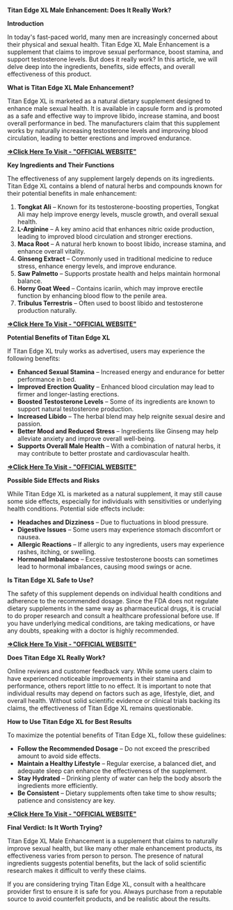 <p></p><p class="MsoNormal"></p><p class="MsoNormal"><b>Titan Edge XL Male Enhancement: Does It Really Work?</b><o:p></o:p></p>

<p class="MsoNormal"><b>Introduction<o:p></o:p></b></p>

<p class="MsoNormal">In today's fast-paced world, many men are increasingly
concerned about their physical and sexual health. Titan Edge XL Male
Enhancement is a supplement that claims to improve sexual performance, boost
stamina, and support testosterone levels. But does it really work? In this
article, we will delve deep into the ingredients, benefits, side effects, and
overall effectiveness of this product.<o:p></o:p></p>

<p class="MsoNormal"><b>What is Titan Edge XL Male Enhancement?<o:p></o:p></b></p>

<p class="MsoNormal">Titan Edge XL is marketed as a natural dietary supplement
designed to enhance male sexual health. It is available in capsule form and is
promoted as a safe and effective way to improve libido, increase stamina, and
boost overall performance in bed. The manufacturers claim that this supplement
works by naturally increasing testosterone levels and improving blood
circulation, leading to better erections and improved endurance.<o:p></o:p></p>

<p class="MsoNormal"><a href="https://nutraxyz.com/raam"><b>=&gt;Click Here To
Visit - "OFFICIAL WEBSITE"</b></a><b><o:p></o:p></b></p>

<p class="MsoNormal"><b>Key Ingredients and Their Functions<o:p></o:p></b></p>

<p class="MsoNormal">The effectiveness of any supplement largely depends on its
ingredients. Titan Edge XL contains a blend of natural herbs and compounds
known for their potential benefits in male enhancement:<o:p></o:p></p>

<ol start="1" style="margin-top: 0cm;" type="1">
 <li class="MsoNormal" style="mso-list: l2 level1 lfo1; tab-stops: list 36.0pt;"><b>Tongkat
     Ali</b> – Known for its testosterone-boosting properties, Tongkat Ali may
     help improve energy levels, muscle growth, and overall sexual health.<o:p></o:p></li>
 <li class="MsoNormal" style="mso-list: l2 level1 lfo1; tab-stops: list 36.0pt;"><b>L-Arginine</b>
     – A key amino acid that enhances nitric oxide production, leading to
     improved blood circulation and stronger erections.<o:p></o:p></li>
 <li class="MsoNormal" style="mso-list: l2 level1 lfo1; tab-stops: list 36.0pt;"><b>Maca
     Root</b> – A natural herb known to boost libido, increase stamina, and
     enhance overall vitality.<o:p></o:p></li>
 <li class="MsoNormal" style="mso-list: l2 level1 lfo1; tab-stops: list 36.0pt;"><b>Ginseng
     Extract</b> – Commonly used in traditional medicine to reduce stress,
     enhance energy levels, and improve endurance.<o:p></o:p></li>
 <li class="MsoNormal" style="mso-list: l2 level1 lfo1; tab-stops: list 36.0pt;"><b>Saw
     Palmetto</b> – Supports prostate health and helps maintain hormonal
     balance.<o:p></o:p></li>
 <li class="MsoNormal" style="mso-list: l2 level1 lfo1; tab-stops: list 36.0pt;"><b>Horny
     Goat Weed</b> – Contains icariin, which may improve erectile function by
     enhancing blood flow to the penile area.<o:p></o:p></li>
 <li class="MsoNormal" style="mso-list: l2 level1 lfo1; tab-stops: list 36.0pt;"><b>Tribulus
     Terrestris</b> – Often used to boost libido and testosterone production
     naturally.<o:p></o:p></li>
</ol>

<p class="MsoNormal"><a href="https://nutraxyz.com/raam"><b>=&gt;Click Here To
Visit - "OFFICIAL WEBSITE"</b></a><b><o:p></o:p></b></p>

<p class="MsoNormal"><b>Potential Benefits of Titan Edge XL<o:p></o:p></b></p>

<p class="MsoNormal">If Titan Edge XL truly works as advertised, users may
experience the following benefits:<o:p></o:p></p>

<ul style="margin-top: 0cm;" type="disc">
 <li class="MsoNormal" style="mso-list: l0 level1 lfo2; tab-stops: list 36.0pt;"><b>Enhanced
     Sexual Stamina</b> – Increased energy and endurance for better performance
     in bed.<o:p></o:p></li>
 <li class="MsoNormal" style="mso-list: l0 level1 lfo2; tab-stops: list 36.0pt;"><b>Improved
     Erection Quality</b> – Enhanced blood circulation may lead to firmer and
     longer-lasting erections.<o:p></o:p></li>
 <li class="MsoNormal" style="mso-list: l0 level1 lfo2; tab-stops: list 36.0pt;"><b>Boosted
     Testosterone Levels</b> – Some of its ingredients are known to support
     natural testosterone production.<o:p></o:p></li>
 <li class="MsoNormal" style="mso-list: l0 level1 lfo2; tab-stops: list 36.0pt;"><b>Increased
     Libido</b> – The herbal blend may help reignite sexual desire and passion.<o:p></o:p></li>
 <li class="MsoNormal" style="mso-list: l0 level1 lfo2; tab-stops: list 36.0pt;"><b>Better
     Mood and Reduced Stress</b> – Ingredients like Ginseng may help alleviate
     anxiety and improve overall well-being.<o:p></o:p></li>
 <li class="MsoNormal" style="mso-list: l0 level1 lfo2; tab-stops: list 36.0pt;"><b>Supports
     Overall Male Health</b> – With a combination of natural herbs, it may
     contribute to better prostate and cardiovascular health.<o:p></o:p></li>
</ul>

<p class="MsoNormal"><a href="https://nutraxyz.com/raam"><b>=&gt;Click Here To
Visit - "OFFICIAL WEBSITE"</b></a><b><o:p></o:p></b></p>

<p class="MsoNormal"><b>Possible Side Effects and Risks<o:p></o:p></b></p>

<p class="MsoNormal">While Titan Edge XL is marketed as a natural supplement, it
may still cause some side effects, especially for individuals with
sensitivities or underlying health conditions. Potential side effects include:<o:p></o:p></p>

<ul style="margin-top: 0cm;" type="disc">
 <li class="MsoNormal" style="mso-list: l1 level1 lfo3; tab-stops: list 36.0pt;"><b>Headaches
     and Dizziness</b> – Due to fluctuations in blood pressure.<o:p></o:p></li>
 <li class="MsoNormal" style="mso-list: l1 level1 lfo3; tab-stops: list 36.0pt;"><b>Digestive
     Issues</b> – Some users may experience stomach discomfort or nausea.<o:p></o:p></li>
 <li class="MsoNormal" style="mso-list: l1 level1 lfo3; tab-stops: list 36.0pt;"><b>Allergic
     Reactions</b> – If allergic to any ingredients, users may experience
     rashes, itching, or swelling.<o:p></o:p></li>
 <li class="MsoNormal" style="mso-list: l1 level1 lfo3; tab-stops: list 36.0pt;"><b>Hormonal
     Imbalance</b> – Excessive testosterone boosts can sometimes lead to
     hormonal imbalances, causing mood swings or acne.<o:p></o:p></li>
</ul>

<p class="MsoNormal"><b>Is Titan Edge XL Safe to Use?<o:p></o:p></b></p>

<p class="MsoNormal">The safety of this supplement depends on individual health
conditions and adherence to the recommended dosage. Since the FDA does not
regulate dietary supplements in the same way as pharmaceutical drugs, it is
crucial to do proper research and consult a healthcare professional before use.
If you have underlying medical conditions, are taking medications, or have any
doubts, speaking with a doctor is highly recommended.<o:p></o:p></p>

<p class="MsoNormal"><a href="https://nutraxyz.com/raam"><b>=&gt;Click Here To
Visit - "OFFICIAL WEBSITE"</b></a><b><o:p></o:p></b></p>

<p class="MsoNormal"><b>Does Titan Edge XL Really Work?<o:p></o:p></b></p>

<p class="MsoNormal">Online reviews and customer feedback vary. While some users
claim to have experienced noticeable improvements in their stamina and
performance, others report little to no effect. It is important to note that
individual results may depend on factors such as age, lifestyle, diet, and
overall health. Without solid scientific evidence or clinical trials backing
its claims, the effectiveness of Titan Edge XL remains questionable.<o:p></o:p></p>

<p class="MsoNormal"><b>How to Use Titan Edge XL for Best Results<o:p></o:p></b></p>

<p class="MsoNormal">To maximize the potential benefits of Titan Edge XL, follow
these guidelines:<o:p></o:p></p>

<ul style="margin-top: 0cm;" type="disc">
 <li class="MsoNormal" style="mso-list: l3 level1 lfo4; tab-stops: list 36.0pt;"><b>Follow
     the Recommended Dosage</b> – Do not exceed the prescribed amount to avoid
     side effects.<o:p></o:p></li>
 <li class="MsoNormal" style="mso-list: l3 level1 lfo4; tab-stops: list 36.0pt;"><b>Maintain
     a Healthy Lifestyle</b> – Regular exercise, a balanced diet, and adequate
     sleep can enhance the effectiveness of the supplement.<o:p></o:p></li>
 <li class="MsoNormal" style="mso-list: l3 level1 lfo4; tab-stops: list 36.0pt;"><b>Stay
     Hydrated</b> – Drinking plenty of water can help the body absorb the
     ingredients more efficiently.<o:p></o:p></li>
 <li class="MsoNormal" style="mso-list: l3 level1 lfo4; tab-stops: list 36.0pt;"><b>Be
     Consistent</b> – Dietary supplements often take time to show results;
     patience and consistency are key.<o:p></o:p></li>
</ul>

<p class="MsoNormal"><a href="https://nutraxyz.com/raam"><b>=&gt;Click Here To
Visit - "OFFICIAL WEBSITE"</b></a><b><o:p></o:p></b></p>

<p class="MsoNormal"><b>Final Verdict: Is It Worth Trying?<o:p></o:p></b></p>

<p class="MsoNormal">Titan Edge XL Male Enhancement is a supplement that claims
to naturally improve sexual health, but like many other male enhancement
products, its effectiveness varies from person to person. The presence of
natural ingredients suggests potential benefits, but the lack of solid
scientific research makes it difficult to verify these claims.<o:p></o:p></p>

<p class="MsoNormal">If you are considering trying Titan Edge XL, consult with a
healthcare provider first to ensure it is safe for you. Always purchase from a
reputable source to avoid counterfeit products, and be realistic about the
results.<o:p></o:p></p>

<p class="MsoNormal"><o:p>&nbsp;</o:p></p><br /><p></p><p></p>
